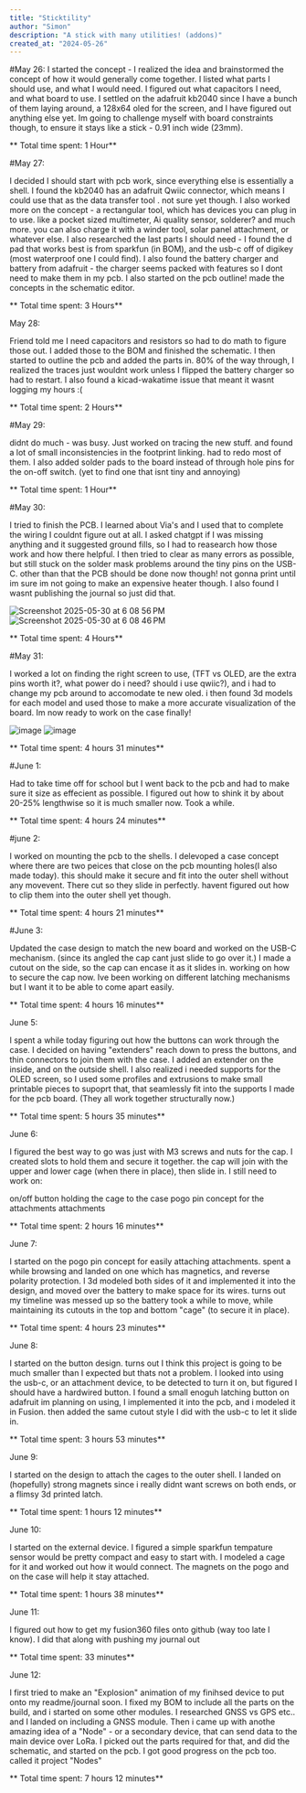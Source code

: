 ```yaml
---
title: "Sticktility"
author: "Simon"
description: "A stick with many utilities! (addons)"
created_at: "2024-05-26"
---
```

 
#May 26: 
I started the concept - I realized the idea and brainstormed the concept of how it would generally come together. I listed what parts I should use, and what I would need. I figured out what capacitors I need, and what board to use. I settled on the adafruit kb2040 since I have a bunch of them laying around, a 128x64 oled for the screen, and I have figured out anything else yet. Im going to challenge myself with board constraints though, to ensure it stays like a stick - 0.91 inch wide (23mm). 


** Total time spent: 1 Hour**

#May 27: 

I decided I should start with pcb work, since everything else is essentially a shell. I found the kb2040 has an adafruit Qwiic connector, which means I could use that as the data transfer tool . not sure yet though. I also worked more on the concept - a rectangular tool, which has devices you can plug in to use. like a pocket sized multimeter, Ai quality sensor, solderer? and much more. you can also charge it with a winder tool, solar panel attachment, or whatever else. I also researched the last parts I should need - I found the d pad that works best is from sparkfun (in BOM), and the usb-c off of digikey (most waterproof one I could find). I also found the battery charger and battery from adafruit - the charger seems packed with features so I dont need to make them in my pcb. I also started on the pcb outline! made the concepts in the schematic editor.

** Total time spent: 3 Hours**

May 28:

Friend told me I need capacitors and resistors so had to do math to figure those out. I added those to the BOM and finished the schematic. I then started to outline the pcb and added the parts in. 80% of the way through, I realized the traces just wouldnt work unless I flipped the battery charger so had to restart. I also found a kicad-wakatime issue that meant it wasnt logging my hours :(

** Total time spent: 2 Hours**

#May 29: 

didnt do much - was busy. Just worked on tracing the new stuff. and found a lot of small inconsistencies in the footprint linking. had to redo most of them. I also added solder pads to the board instead of through hole pins for the on-off switch. (yet to find one that isnt tiny and annoying)

** Total time spent: 1 Hour**

#May 30: 

I tried to finish the PCB. I learned about Via's and I used that to complete the wiring I couldnt figure out at all. I asked chatgpt if I was missing anything and it suggested ground fills, so I had to reasearch how those work and how there helpful. I then tried to clear as many errors as possible, but still stuck on the solder mask problems around the tiny pins on the USB-C. other than that the PCB should be done now though! not gonna print until im sure im not going to make an expensive heater though. I also found I wasnt publishing the journal so just did that.

![Screenshot 2025-05-30 at 6 08 56 PM](https://github.com/user-attachments/assets/8d19ea9e-5798-4703-925f-01eef8e8dcec)
![Screenshot 2025-05-30 at 6 08 46 PM](https://github.com/user-attachments/assets/7641994d-bda6-48e2-b90f-3aa0c3e34070)


** Total time spent: 4 Hours**

#May 31: 

I worked a lot on finding the right screen to use, (TFT vs OLED, are the extra pins worth it?, what power do i need? should i use qwiic?), and i had to change my pcb around to accomodate te new oled. i then found 3d models for each model and used those to make a more accurate visualization of the board. Im now ready to work on the case finally!

![image](https://github.com/user-attachments/assets/3b66380e-714b-4adb-9922-42bd0eb6f7b9)
![image](https://github.com/user-attachments/assets/4cda4002-622f-441d-8c29-7a6ccb107d57)


** Total time spent: 4 hours 31 minutes**

#June 1:

Had to take time off for school but I went back to the pcb and had to make sure it size as effecient as possible. I figured out how to shink it by about 20-25% lengthwise so it is much smaller now. Took a while.

** Total time spent: 4 hours 24 minutes**

#june 2:

I worked on mounting the pcb to the shells. I delevoped a case concept where there are two peices that close on the pcb mounting holes(I also made today). this should make it secure and fit into the outer shell without any movevent. There cut so they slide in perfectly. havent figured out how to clip them into the outer shell yet though.

** Total time spent: 4 hours 21 minutes**

#June 3:

Updated the case design to match the new board and worked on the USB-C mechanism. (since its angled the cap cant just slide to go over it.) I made a cutout on the side, so the cap can encase it as it slides in. working on how to secure the cap now. Ive been working on different latching mechanisms but I want it to be able to come apart easily.

** Total time spent: 4 hours 16 minutes**



June 5:

I spent a while today figuring out how the buttons can work through the case. I decided on having "extenders" reach down to press the buttons, and thin connectors to join them with the case. I added an extender on the inside, and on the outside shell. I also realized i needed supports for the OLED screen, so I used some profiles and extrusions to make small printable pieces to supoprt that, that seamlessly fit into the supports I made for the pcb board. (They all work together structurally now.)

** Total time spent: 5 hours 35 minutes**

June 6:

I figured the best way to go was just with M3 screws and nuts for the cap. I created slots to hold them and secure it together. the cap will join with the upper and lower cage (when there in place), then slide in. I still need to work on:

on/off button
holding the cage to the case
pogo pin concept for the attachments
attachments

** Total time spent: 2 hours 16 minutes**

June 7:

I started on the pogo pin concept for easily attaching attachments. spent a while browsing and landed on one which has magnetics, and reverse polarity protection. I 3d modeled both sides of it and implemented it into the design, and moved over the battery to make space for its wires. turns out my timeline was messed up so the battery took a while to move, while maintaining its cutouts in the top and bottom "cage" (to secure it in place).

** Total time spent: 4 hours 23 minutes**

June 8: 

I started on the button design. turns out I think this project is going to be much smaller than I expected but thats not a problem. I looked into using the usb-c, or an attachment device, to be detected to turn it on, but figured I should have a hardwired button. I found a small enoguh latching button on adafruit im planning on using, I implemented it into the pcb, and i modeled it in Fusion. then added the same cutout style I did with the usb-c to let it slide in.

** Total time spent: 3 hours 53 minutes**

June 9: 

I started on the design to attach the cages to the outer shell. I landed on (hopefully) strong magnets since i really didnt want screws on both ends, or a flimsy 3d printed latch.

** Total time spent: 1 hours 12 minutes**

June 10: 

I started on the external device. I figured a simple sparkfun tempature sensor would be pretty compact and easy to start with. I modeled a cage for it and worked out how it would connect. The magnets on the pogo and on the case will help it stay attached. 

** Total time spent: 1 hours 38 minutes**

June 11:

I figured out how to get my fusion360 files onto github (way too late I know). I did that along with pushing my journal out

** Total time spent:  33 minutes**

June 12:

I first tried to make an "Explosion" animation of my finihsed device to put onto my readme/journal soon. I fixed my BOM to include all the parts on the build, and i started on some other modules. I researched GNSS vs GPS etc.. and I landed on including a GNSS module. Then i came up with anothe amazing idea of a "Node" - or a secondary device, that can send data to the main device over LoRa. I picked out the parts required for that, and did the schematic, and started on the pcb. I got good progress on the pcb too. called it project "Nodes"

** Total time spent: 7 hours 12 minutes**

